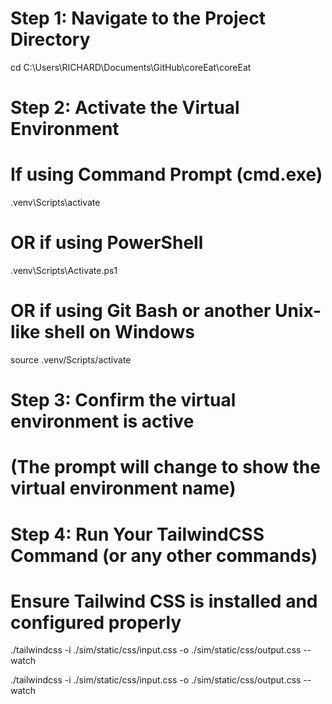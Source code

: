 # Step 1: Navigate to the Project Directory
cd C:\Users\RICHARD\Documents\GitHub\coreEat\coreEat

# Step 2: Activate the Virtual Environment

# If using Command Prompt (cmd.exe)
.venv\Scripts\activate

# OR if using PowerShell
.venv\Scripts\Activate.ps1

# OR if using Git Bash or another Unix-like shell on Windows
source .venv/Scripts/activate

# Step 3: Confirm the virtual environment is active
# (The prompt will change to show the virtual environment name)

# Step 4: Run Your TailwindCSS Command (or any other commands)
# Ensure Tailwind CSS is installed and configured properly
./tailwindcss -i ./sim/static/css/input.css -o ./sim/static/css/output.css --watch

./tailwindcss -i ./sim/static/css/input.css -o ./sim/static/css/output.css --watch